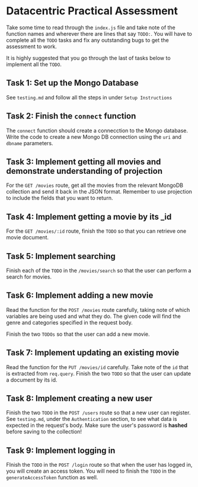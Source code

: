 # Datacentric Practical Assessment

Take some time to read through the `index.js` file and take note of the function names and wherever there are lines that say `TODO:`. You will have to complete all the `TODO` tasks and fix any outstanding bugs to get the assessment to work.

It is highly suggested that you go through the last of tasks below to implement all the `TODO`.

## Task 1: Set up the Mongo Database
See `testing.md` and follow all the steps in under `Setup Instructions`

## Task 2: Finish the `connect` function
The `connect` function should create a connecction to the Mongo database. Write the code to create a new Mongo DB connection using the `uri` and `dbname` parameters.

## Task 3: Implement getting all movies and demonstrate understanding of projection
For the `GET /movies` route, get all the movies from the relevant MongoDB collection and send it back in the JSON format. Remember to use projection to include the fields that you want to return.

## Task 4: Implement getting a movie by its _id
For the `GET /movies/:id` route, finish the `TODO` so that you can retrieve one movie document.

## Task 5: Implement searching
Finish each of the `TODO` in the `/movies/search` so that the user can perform a search for movies.

## Task 6: Implement adding a new movie
Read the function for the `POST /movies` route carefully, taking note of which variables are being used and what they do. The given code will find the genre and categories specified in the request body.

Finish the two `TODOs` so that the user can add a new movie.

## Task 7: Implement updating an existing movie
Read the function for the `PUT /movies/id` carefully. Take note of the `id` that is extracted from `req.query`. Finish the two `TODO` so that the user can update a document by its id.

## Task 8: Implement creating a new user
Finish the two `TODO` in the `POST /users` route so that a new user can register.  See `testing.md`, under the `Authentication` section, to see what data is expected in the request's body. Make sure the user's password is **hashed** before saving to the collection!

## Task 9: Implement logging in
FInish the `TODO` in the `POST /login` route so that when the user has logged in, you will create an access token. You will need to finish the `TODO` in the `generateAccessToken` function as well.